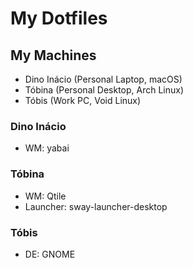 # My Dotfiles

## My Machines
- Dino Inácio (Personal Laptop, macOS)
- Tóbina (Personal Desktop, Arch Linux)
- Tóbis (Work PC, Void Linux)

### Dino Inácio
- WM: yabai

### Tóbina
- WM: Qtile
- Launcher: sway-launcher-desktop

### Tóbis
- DE: GNOME

